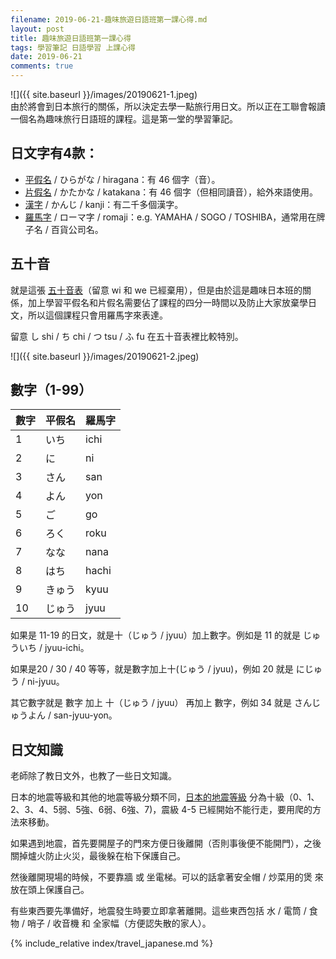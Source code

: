 ```yaml
---
filename: 2019-06-21-趣味旅遊日語班第一課心得.md
layout: post
title: 趣味旅遊日語班第一課心得
tags: 學習筆記 日語學習 上課心得
date: 2019-06-21
comments: true
---
```


![]({{ site.baseurl }}/images/20190621-1.jpeg)  
由於將會到日本旅行的關係，所以決定去學一點旅行用日文。所以正在工聯會報讀一個名為趣味旅行日語班的課程。這是第一堂的學習筆記。

## 日文字有4款：

* [平假名](https://zh.wikipedia.org/wiki/%E5%B9%B3%E5%81%87%E5%90%8D) / ひらがな / hiragana：有 46 個字（音）。
* [片假名](https://zh.wikipedia.org/wiki/%E7%89%87%E5%81%87%E5%90%8D) / かたかな / katakana：有 46 個字（但相同讀音），給外來語使用。
* [漢字](https://zh.wikipedia.org/wiki/%E6%97%A5%E6%9C%AC%E6%B1%89%E5%AD%97) / かんじ / kanji：有二千多個漢字。
* [羅馬字](https://zh.wikipedia.org/wiki/%E6%97%A5%E8%AF%AD%E7%BD%97%E9%A9%AC%E5%AD%97) / ローマ字 / romaji：e.g. YAMAHA / SOGO / TOSHIBA，通常用在牌子名 / 百貨公司名。

## 五十音

就是這張 [五十音表](https://zh.wikipedia.org/wiki/%E4%BA%94%E5%8D%81%E9%9F%B3)（留意 wi 和 we 已經棄用），但是由於這是趣味日本班的關係，加上學習平假名和片假名需要佔了課程的四分一時間以及防止大家放棄學日文，所以這個課程只會用羅馬字來表達。

留意 し shi / ち chi / つ tsu / ふ fu 在五十音表裡比較特別。

![]({{ site.baseurl }}/images/20190621-2.jpeg)


## 數字（1-99）

| 數字 | 平假名 | 羅馬字 |
| --- | --- | --- |
|1|いち|ichi|
|2|に|ni|
|3|さん|san|
|4|よん|yon|
|5|ご|go|
|6|ろく|roku|
|7|なな|nana|
|8|はち|hachi|
|9|きゅう|kyuu|
|10|じゅう|jyuu|

 如果是 11-19 的日文，就是十（じゅう / jyuu）加上數字。例如是 11 的就是 じゅういち / jyuu-ichi。

如果是20 / 30 / 40 等等，就是數字加上十(じゅう / jyuu)，例如 20 就是 にじゅう / ni-jyuu。

其它數字就是 數字 加上 十（じゅう / jyuu） 再加上 數字，例如 34 就是 さんじゅうよん / san-jyuu-yon。

## 日文知識

老師除了教日文外，也教了一些日文知識。

日本的地震等級和其他的地震等級分類不同，[日本的地震等級](https://zh.m.wikipedia.org/zh-hk/%E6%97%A5%E6%9C%AC%E6%B0%A3%E8%B1%A1%E5%BB%B3%E9%9C%87%E5%BA%A6%E7%AD%89%E7%B4%9A)
 分為十級（0、1、2、3、4、5弱、5強、6弱、6強、7)，震級 4-5 已經開始不能行走，要用爬的方法來移動。

如果遇到地震，首先要開屋子的門來方便日後離開（否則事後便不能開門），之後關掉爐火防止火災，最後躲在枱下保護自己。

然後離開現場的時候，不要靠牆 或 坐電梯。可以的話拿著安全帽 / 炒菜用的煲 來放在頭上保護自己。

有些東西要先準備好，地震發生時要立即拿著離開。這些東西包括 水 / 電筒 / 食物 / 哨子 / 收音機 和 全家幅（方便認失散的家人）。

{% include_relative index/travel_japanese.md %}
